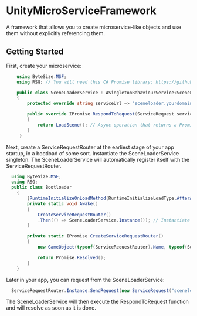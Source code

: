 # UnityMicroServiceFramework

A framework that allows you to create microservice-like objects and use them without explicitly referencing them.

## Getting Started
First, create your microservice:
```c#
    using ByteSize.MSF;
    using RSG; // You will need this C# Promise library: https://github.com/elopezga/C-Sharp-Promise

    public class SceneLoaderService : ASingletonBehaviourService<SceneLoaderService>
    {
        protected override string serviceUrl => "sceneloader.yourdomain";

        public override IPromise RespondToRequest(ServiceRequest serviceRequest)
        {   
            return LoadScene(); // Async operation that returns a Promise
        }
     }
```


Next, create a ServiceRequestRouter at the earliest stage of your app startup, in a bootload of some sort. Instantiate the SceneLoaderService singleton.
The SceneLoaderService will automatically register itself with the ServiceRequestRouter.
```c#
  using ByteSize.MSF;
  using RSG;
  public class Bootloader
    {
        [RuntimeInitializeOnLoadMethod(RuntimeInitializeLoadType.AfterAssembliesLoaded)]
        private static void Awake()
        {
            CreateServiceRequestRouter()
            .Then(() => SceneLoaderService.Instance()); // Instantiate SceneLoaderService singleton
        }

        private static IPromise CreateServiceRequestRouter()
        {
            new GameObject(typeof(ServiceRequestRouter).Name, typeof(ServiceRequestRouter));

            return Promise.Resolved();
        }
    }
```

Later in your app, you can request from the SceneLoaderService:
```c#
  ServiceRequestRouter.Instance.SendRequest(new ServiceRequest("sceneloader.yourdomain", string.Empty, string.Empty));
```

The SceneLoaderService will then execute the RespondToRequest function and will resolve as soon as it is done.
